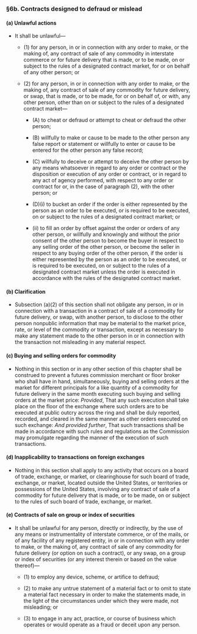 ### §6b. Contracts designed to defraud or mislead
#### (a) Unlawful actions
* It shall be unlawful—

  * (1) for any person, in or in connection with any order to make, or the making of, any contract of sale of any commodity in interstate commerce or for future delivery that is made, or to be made, on or subject to the rules of a designated contract market, for or on behalf of any other person; or

  * (2) for any person, in or in connection with any order to make, or the making of, any contract of sale of any commodity for future delivery, or swap, that is made, or to be made, for or on behalf of, or with, any other person, other than on or subject to the rules of a designated contract market—

    * (A) to cheat or defraud or attempt to cheat or defraud the other person;

    * (B) willfully to make or cause to be made to the other person any false report or statement or willfully to enter or cause to be entered for the other person any false record;

    * (C) willfully to deceive or attempt to deceive the other person by any means whatsoever in regard to any order or contract or the disposition or execution of any order or contract, or in regard to any act of agency performed, with respect to any order or contract for or, in the case of paragraph (2), with the other person; or

    * (D)(i) to bucket an order if the order is either represented by the person as an order to be executed, or is required to be executed, on or subject to the rules of a designated contract market; or

    * (ii) to fill an order by offset against the order or orders of any other person, or willfully and knowingly and without the prior consent of the other person to become the buyer in respect to any selling order of the other person, or become the seller in respect to any buying order of the other person, if the order is either represented by the person as an order to be executed, or is required to be executed, on or subject to the rules of a designated contract market unless the order is executed in accordance with the rules of the designated contract market.

#### (b) Clarification
* Subsection (a)(2) of this section shall not obligate any person, in or in connection with a transaction in a contract of sale of a commodity for future delivery, or swap, with another person, to disclose to the other person nonpublic information that may be material to the market price, rate, or level of the commodity or transaction, except as necessary to make any statement made to the other person in or in connection with the transaction not misleading in any material respect.

#### (c) Buying and selling orders for commodity
* Nothing in this section or in any other section of this chapter shall be construed to prevent a futures commission merchant or floor broker who shall have in hand, simultaneously, buying and selling orders at the market for different principals for a like quantity of a commodity for future delivery in the same month executing such buying and selling orders at the market price: _Provided_, That any such execution shall take place on the floor of the exchange where such orders are to be executed at public outcry across the ring and shall be duly reported, recorded, and cleared in the same manner as other orders executed on such exchange: _And provided further_, That such transactions shall be made in accordance with such rules and regulations as the Commission may promulgate regarding the manner of the execution of such transactions.

#### (d) Inapplicability to transactions on foreign exchanges
* Nothing in this section shall apply to any activity that occurs on a board of trade, exchange, or market, or clearinghouse for such board of trade, exchange, or market, located outside the United States, or territories or possessions of the United States, involving any contract of sale of a commodity for future delivery that is made, or to be made, on or subject to the rules of such board of trade, exchange, or market.

#### (e) Contracts of sale on group or index of securities
* It shall be unlawful for any person, directly or indirectly, by the use of any means or instrumentality of interstate commerce, or of the mails, or of any facility of any registered entity, in or in connection with any order to make, or the making of, any contract of sale of any commodity for future delivery (or option on such a contract), or any swap, on a group or index of securities (or any interest therein or based on the value thereof)—

  * (1) to employ any device, scheme, or artifice to defraud;

  * (2) to make any untrue statement of a material fact or to omit to state a material fact necessary in order to make the statements made, in the light of the circumstances under which they were made, not misleading; or

  * (3) to engage in any act, practice, or course of business which operates or would operate as a fraud or deceit upon any person.